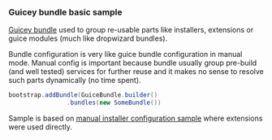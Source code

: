### Guicey bundle basic sample

[Guicey bundle](https://github.com/xvik/dropwizard-guicey#guicey-bundles) used to group re-usable parts
like installers, extensions or guice modules (much like dropwizard bundles).

Bundle configuration is very like guice bundle configuration in manual mode. Manual config is important because
bundle usually group pre-build (and well tested) services for further reuse and it makes no sense to resolve such
parts dynamically (no time spent).

```java
bootstrap.addBundle(GuiceBundle.builder()
                .bundles(new SomeBundle())
```

Sample is based on [manual installer configuration sample](../manualconfig-installer)
where extensions were used directly.
